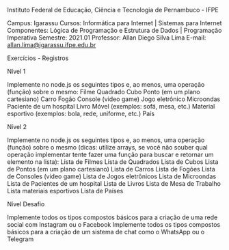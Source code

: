 Instituto Federal de Educação, Ciência e Tecnologia  de Pernambuco - IFPE

Campus: Igarassu
Cursos: Informática para Internet | Sistemas para Internet
Componentes: Lógica de Programação e Estrutura de Dados | Programação Imperativa
Semestre: 2021.01
Professor: Allan Diego Silva Lima 
E-mail: allan.lima@igarassu.ifpe.edu.br

Exercícios - Registros

Nível 1

Implemente no node.js os seguintes tipos e, ao menos, uma operação (função) sobre o mesmo:
Filme
Quadrado
Cubo
Ponto (em um plano cartesiano)
Carro
Fogão
Console (video game)
Jogo eletrônico
Microondas
Paciente de um hospital
Livro
Móvel (exemplos: sofá, mesa, etc.)
Material esportivo (exemplos: bola, rede, uniforme, etc.)
País

Nível 2

Implemente no node.js os seguintes tipos e, ao menos, uma operação (função) sobre o mesmo (dicas: utilize arrays, se vocẽ não souber qual operação implementar tente fazer uma função para buscar e retornar um elemento na lista):
Lista de Filmes
Lista de Quadrados
Lista de Cubos
Lista de Pontos (em um plano cartesiano)
Lista de Carros
Lista de Fogões
Lista de Consoles (video game)
Lista de Jogos eletrônicos
Lista de Microondas
Lista de Pacientes de um hospital
Lista de Livros
Lista de Mesa de Trabalho
Lista materiais esportivos
Lista de Países

Nível Desafio

Implemente todos os tipos compostos básicos para a criação de uma rede social com Instagram ou o Facebook
Implemente todos os tipos compostos básicos para a criação de um sistema de chat como o WhatsApp ou o Telegram

